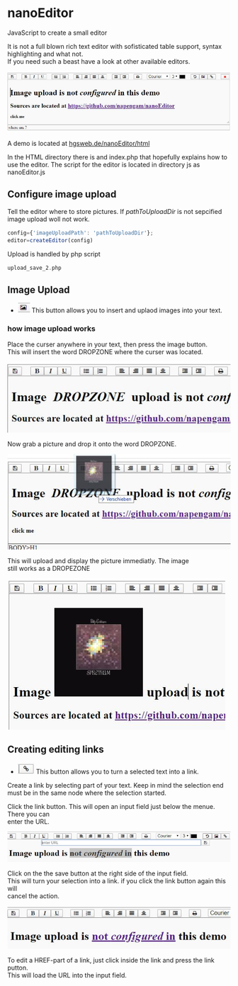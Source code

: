 # nanoEditor
JavaScript to create a  small editor

It is not a full blown rich text editor with sofisticated table support, syntax highlighting and what not.  
If you need such a beast have a look at other available editors.

![menue](img/edit.JPG)

A demo is located at <a href="http://hgsweb.de/nanoEditor/html/index.php">hgsweb.de/nanoEditor/html</a>

In the HTML directory there is and index.php that hopefully explains how to use the editor.
The script for the editor is located in directory js as nanoEditor.js

## Configure image upload

Tell the editor where to store pictures. If *pathToUploadDir* is not sepcified  
image upload woll not work.

```javascript
config={'imageUploadPath': 'pathToUploadDir'};  
editor=createEditor(config) 
```

Upload is handled by php script  

```php
upload_save_2.php
```

## Image Upload  

* ![upload](img/image.JPG) This button allows you to insert and uplaod images into your text.  


### how image upload works 

Place the curser anywhere in your text, then press the image button.  
This will insert the word DROPZONE where the curser was located.

![dropzone](img/dropzone.JPG)

Now grab a picture and drop it onto the word DROPZONE. 

![dropzone](img/drop.JPG)

This  will upload and display the picture immediatly. The image  
still works as a DROPEZONE

![droped](img/droped.JPG)


## Creating editing links

* ![upload](img/link.JPG) This button allows you to turn a selected text into a link.

Create a link by selecting part of your text. Keep in mind the selection  end  
must be in the same node where the selection started. 

Click the link button. This will open an input field just below the menue. There you can  
enter the URL.  

![createlink](img/createLink.JPG)

Click on the the save button at the right side of the input field.  
This will turn your selection into a link. if you click the link button again this will  
cancel the action.

![newlink](img/newlink.JPG)

To edit a HREF-part of a link, just click inside the link and press the link putton.  
This will load the URL into the input field.